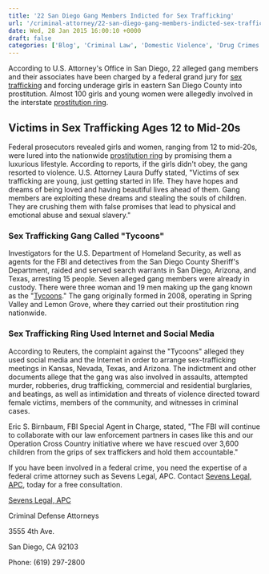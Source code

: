 ```yaml
---
title: '22 San Diego Gang Members Indicted for Sex Trafficking'
url: '/criminal-attorney/22-san-diego-gang-members-indicted-sex-trafficking/242/'
date: Wed, 28 Jan 2015 16:00:10 +0000
draft: false
categories: ['Blog', 'Criminal Law', 'Domestic Violence', 'Drug Crimes', 'Federal Crime']
---
```


According to U.S. Attorney's Office in San Diego, 22 alleged gang members and their associates have been charged by a federal grand jury for [sex trafficking](https://www.sevenslegal.com/san-diego-federal-crimes-lawyer/ "San Diego Federal Crimes Lawyer") and forcing underage girls in eastern San Diego County into prostitution. Almost 100 girls and young women were allegedly involved in the interstate [prostitution ring](https://www.sevenslegal.com/san-diego-federal-crimes-lawyer/ "San Diego Federal Crimes Lawyer").

Victims in Sex Trafficking Ages 12 to Mid-20s
---------------------------------------------

Federal prosecutors revealed girls and women, ranging from 12 to mid-20s, were lured into the nationwide [prostitution ring](https://www.sevenslegal.com/san-diego-federal-crimes-lawyer/ "San Diego Federal Crimes Lawyer") by promising them a luxurious lifestyle. According to reports, if the girls didn't obey, the gang resorted to violence. U.S. Attorney Laura Duffy stated, "Victims of sex trafficking are young, just getting started in life. They have hopes and dreams of being loved and having beautiful lives ahead of them. Gang members are exploiting these dreams and stealing the souls of children. They are crushing them with false promises that lead to physical and emotional abuse and sexual slavery."

### Sex Trafficking Gang Called "Tycoons"

Investigators for the U.S. Department of Homeland Security, as well as agents for the FBI and detectives from the San Diego County Sheriff's Department, raided and served search warrants in San Diego, Arizona, and Texas, arresting 15 people. Seven alleged gang members were already in custody. There were three woman and 19 men making up the gang known as the "[Tycoons](https://www.sevenslegal.com/san-diego-federal-crimes-lawyer/ "San Diego Federal Crimes Lawyer")." The gang originally formed in 2008, operating in Spring Valley and Lemon Grove, where they carried out their prostitution ring nationwide.

### Sex Trafficking Ring Used Internet and Social Media

According to Reuters, the complaint against the "Tycoons" alleged they used social media and the Internet in order to arrange sex-trafficking meetings in Kansas, Nevada, Texas, and Arizona. The indictment and other documents allege that the gang was also involved in assaults, attempted murder, robberies, drug trafficking, commercial and residential burglaries, and beatings, as well as intimidation and threats of violence directed toward female victims, members of the community, and witnesses in criminal cases.

Eric S. Birnbaum, FBI Special Agent in Charge, stated, "The FBI will continue to collaborate with our law enforcement partners in cases like this and our Operation Cross Country initiative where we have rescued over 3,600 children from the grips of sex traffickers and hold them accountable."

If you have been involved in a federal crime, you need the expertise of a federal crime attorney such as Sevens Legal, APC. Contact [Sevens Legal, APC](https://www.sevenslegal.com/ "Sevens Legal, APC"), today for a free consultation.

[Sevens Legal, APC](https://www.sevenslegal.com/ "Sevens Legal, APC")

Criminal Defense Attorneys

3555 4th Ave.

San Diego, CA 92103

Phone: (619) 297-2800